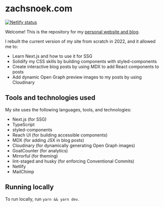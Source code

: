 # zachsnoek.com

[![Netlify status](https://api.netlify.com/api/v1/badges/187b6eca-cd6e-41ef-af45-6ccd34aa77d7/deploy-status)](https://app.netlify.com/sites/pedantic-lichterman-c7bee0/deploys)

Welcome! This is the repository for my [personal website and blog](https://www.zachsnoek.com).

I rebuilt the current version of my site from scratch in 2022, and it allowed me to:

- Learn Next.js and how to use it for SSG
- Solidify my CSS skills by building components with styled-components
- Create interactive blog posts by using MDX to add React components to posts
- Add dynamic Open Graph preview images to my posts by using Cloudinary

## Tools and technologies used

My site uses the following languages, tools, and technologies:

- Next.js (for SSG)
- TypeScript
- styled-components
- Reach UI (for building accessible components)
- MDX (for adding JSX in blog posts)
- Cloudinary (for dynamically generating Open Graph images)
- GoatCounter (for analytics)
- Mirrorful (for theming)
- lint-staged and husky (for enforcing Conventional Commits)
- Netlify
- MailChimp

## Running locally

To run locally, run `yarn && yarn dev`.
